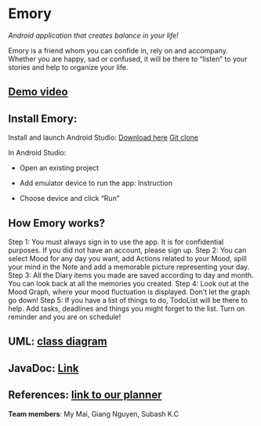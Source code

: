 # **Emory**

*Android application that creates balance in your life!*

Emory is a friend whom you can confide in, rely on and accompany. Whether you are happy, sad or confused, it will be there to “listen” to your stories and help to organize your life.


## [Demo video](https://youtu.be/lXGb_AlDxrY)


## Install Emory:
Install and launch Android Studio: [Download here](https://developer.android.com/studio?gclid=Cj0KCQiA2af-BRDzARIsAIVQUOegnlm_V6W7UdtvmBmKbhlZcjJnPJeRJwOqNqZD-LK2bt-wXA7WuQoaAsAyEALw_wcB&gclsrc=aw.ds)
[Git clone](https://gitlab.metropolia.fi/mobilesb3002/team5/emory.git)

In Android Studio: 

- Open an existing project

- Add emulator device to run the app: Instruction
- Choose device and click “Run” 


## How Emory works?

Step 1: You must always sign in to use the app. It is for confidential purposes. If you did not have an account, please sign up.
Step 2: You can select Mood for any day you want, add Actions related to your Mood, spill your mind in the Note and add a memorable picture representing your day. 
Step 3: All the Diary items you made are saved according to day and month. You can look back at all the memories you created.
Step 4: Look out at the Mood Graph, where your mood fluctuation is displayed. Don’t let the graph go down!
Step 5: If you have a list of things to do, TodoList will be there to help. Add tasks, deadlines and things you might forget to the list. Turn on reminder and you are on schedule!


## UML: [class diagram](https://drive.google.com/file/d/1wb_dRsa_r9JWggeUO3BJe6Staq5Fu2aB/view)
## JavaDoc: [Link](http://users.metropolia.fi/~mym/Emory%20javadoc/)
## References: [link to our planner](https://tasks.office.com/metropoliafi.onmicrosoft.com/Home/PlanViews/40y0QtIAOkebdgVeE6_VNJYAHwQ9?Type=PlanLink&Channel=Link&CreatedTime=637508790974550000)

**Team members**: My Mai, Giang Nguyen, Subash K.C

